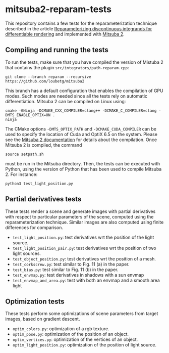# mitsuba2-reparam-tests

This repository contains a few tests for the reparameterization technique 
described in the article [Reparameterizing discontinuous integrands for 
differentiable rendering](https://rgl.epfl.ch/publications/Loubet2019Reparameterizing) 
and implemented with [Mitsuba 2](https://github.com/loubetg/mitsuba2/tree/reparam). 

## Compiling and running the tests

To run the tests, make sure that you have compiled the version of Mistuba 2 
that contains the plugin `src/integrators/path-reparam.cpp`:

    git clone --branch reparam --recursive https://github.com/loubetg/mitsuba2

This branch has a default configuration that enables the compilation of GPU 
modes. Such modes are needed since all the tests rely on automatic 
differentiation. Mitsuba 2 can be compiled on Linux using:

    cmake -GNinja -DCMAKE_CXX_COMPILER=clang++ -DCMAKE_C_COMPILER=clang -DMTS_ENABLE_OPTIX=ON .
    ninja

The CMake options `-DMTS_OPTIX_PATH` and `-DCMAKE_CUDA_COMPILER` can be used to specify the location of 
Cuda and OptiX 6.5 on the system. Please see the 
[Mitsuba 2 documentation](https://mitsuba2.readthedocs.io/en/latest/src/getting_started/compiling/) 
for details about the compilation. Once Mitsuba 2 is compiled, the command 

    source setpath.sh

must be run in the Mitsuba directory. Then, the tests can be executed with Python, using 
the version of Python that has been used to compile Mitsuba 2. For instance:

    python3 test_light_position.py

## Partial derivatives tests

These tests render a scene and generate images with partial derivatives with 
respect to particular parameters of the scene, computed using the 
reparameterization technique. Similar images are also computed using finite 
differences for comparison.

- `test_light_position.py`: test derivatives wrt the position of the light source. 
- `test_light_position_pair.py`: test derivatives wrt the position of two light sources. 
- `test_object_position.py`: test derivatives wrt the position of a mesh.
- `test_corkscrew.py`: test similar to Fig. 11 (a) in the paper. 
- `test_bias.py`: test similar to Fig. 11 (b) in the paper.
- `test_envmap.py`: test derivatives in shadows with a sun envmap
- `test_envmap_and_area.py`: test with both an envmap and a smooth area light

## Optimization tests

These tests perform some optimizations of scene parameters from target images, 
based on gradient descent.

- `optim_colors.py`: optimization of a rgb texture.
- `optim_pose.py`: optimization of the position of an object.
- `optim_vertices.py`: optimization of the vertices of an object.
- `optim_light_position.py`: optimization of the position of light source.
